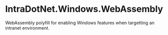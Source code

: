 # IntraDotNet.Windows.WebAssembly
WebAssembly polyfill for enabling Windows features when targetting an intranet environment.
